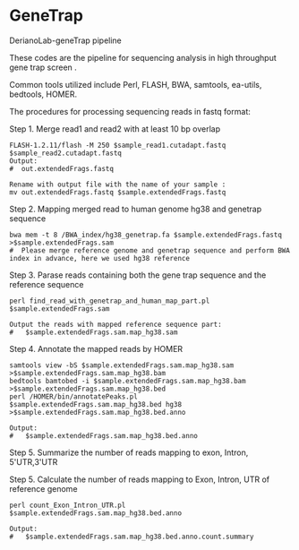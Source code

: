 # GeneTrap
DerianoLab-geneTrap pipeline

These codes are the pipeline for sequencing analysis in high throughput gene trap  screen .

Common tools utilized include Perl, FLASH, BWA, samtools, ea-utils, bedtools, HOMER. 

The procedures for processing sequencing reads in fastq format:


Step 1. Merge read1 and read2 with at least 10 bp  overlap

	FLASH-1.2.11/flash -M 250 $sample_read1.cutadapt.fastq $sample_read2.cutadapt.fastq
	Output:
	#  out.extendedFrags.fastq
	
	Rename with output file with the name of your sample :
	mv out.extendedFrags.fastq $sample.extendedFrags.fastq
	
Step 2. Mapping merged read to human genome hg38 and genetrap sequence

	bwa mem -t 8 /BWA_index/hg38_genetrap.fa $sample.extendedFrags.fastq >$sample.extendedFrags.sam
	#  Please merge reference genome and genetrap sequence and perform BWA index in advance, here we used hg38 reference

Step 3.	Parase reads containing both the gene trap sequence and the reference sequence
	
	perl find_read_with_genetrap_and_human_map_part.pl $sample.extendedFrags.sam
	
	Output the reads with mapped reference sequence part:
	#	$sample.extendedFrags.sam.map_hg38.sam
					
Step 4. Annotate the mapped reads by HOMER

	samtools view -bS $sample.extendedFrags.sam.map_hg38.sam >$sample.extendedFrags.sam.map_hg38.bam
	bedtools bamtobed -i $sample.extendedFrags.sam.map_hg38.bam >$sample.extendedFrags.sam.map_hg38.bed
	perl /HOMER/bin/annotatePeaks.pl $sample.extendedFrags.sam.map_hg38.bed hg38 >$sample.extendedFrags.sam.map_hg38.bed.anno
	
	Output:
  	#	$sample.extendedFrags.sam.map_hg38.bed.anno
   
Step 5. Summarize the number of reads mapping to exon, Intron, 5'UTR,3'UTR
			
Step 5. Calculate the number of reads mapping to Exon, Intron, UTR of reference genome

	perl count_Exon_Intron_UTR.pl $sample.extendedFrags.sam.map_hg38.bed.anno

	Output:
	#	$sample.extendedFrags.sam.map_hg38.bed.anno.count.summary
